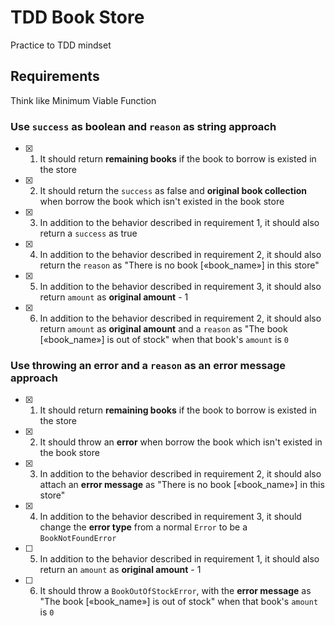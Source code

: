 # TDD Book Store

Practice to TDD mindset

## Requirements

Think like Minimum Viable Function

### Use `success` as boolean and `reason` as string approach

- [x] 1) It should return **remaining books** if the book to borrow is existed in the store
- [x] 2) It should return the `success` as false and **original book collection** when borrow the book which isn't existed in the book store
- [x] 3) In addition to the behavior described in requirement 1, it should also return a `success` as true
- [x] 4) In addition to the behavior described in requirement 2, it should also return the `reason` as "There is no book [«book_name»] in this store"
- [x] 5) In addition to the behavior described in requirement 3, it should also return `amount` as **original amount** - 1
- [x] 6) In addition to the behavior described in requirement 2, it should also return `amount` as **original amount** and a `reason` as "The book [«book_name»] is out of stock" when that book's `amount` is `0`

### Use throwing an error and a `reason` as an **error message** approach

- [x] 1) It should return **remaining books** if the book to borrow is existed in the store
- [x] 2) It should throw an **error** when borrow the book which isn't existed in the book store
- [x] 3) In addition to the behavior described in requirement 2, it should also attach an **error message** as "There is no book [«book_name»] in this store"
- [x] 4) In addition to the behavior described in requirement 3, it should change the **error type** from a normal `Error` to be a `BookNotFoundError`
- [ ] 5) In addition to the behavior described in requirement 1, it should also return an `amount` as **original amount** - 1
- [ ] 6) It should throw a `BookOutOfStockError`, with the **error message** as "The book [«book_name»] is out of stock" when that book's `amount` is `0`
